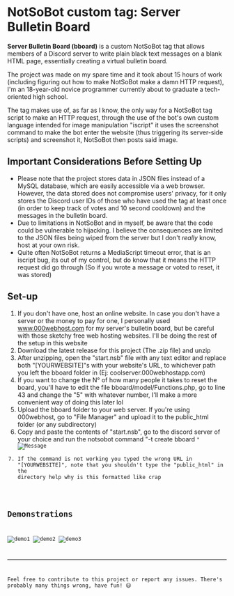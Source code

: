 # NotSoBot custom tag: Server Bulletin Board

**Server Bulletin Board (bboard)** is a custom NotSoBot tag that allows members of a Discord server to write plain black text messages on a blank HTML page, essentially creating a virtual bulletin board.

The project was made on my spare time and it took about 15 hours of work (including figuring out how to make NotSoBot make a damn HTTP request), I'm an 18-year-old novice programmer currently about to graduate a tech-oriented high school.

The tag makes use of, as far as I know, the only way for a NotSoBot tag script to make an HTTP request, through the use of the bot's own custom language intended for image manipulation "iscript" it uses the screenshot command to make the bot enter the website (thus triggering its server-side scripts) and screenshot it, NotSoBot then posts said image.

## Important Considerations Before Setting Up

- Please note that the project stores data in JSON files instead of a MySQL database, which are easily accessible via a web browser. However, the data stored does not compromise users' privacy, for it only stores the Discord user IDs of those who have used the tag at least once (in order to keep track of votes and 10 second cooldown) and the messages in the bulletin board.
- Due to limitations in NotSoBot and in myself, be aware that the code could be vulnerable to hijacking. I believe the consequences are limited to the JSON files being wiped from the server but I don't *really* know, host at your own risk.
- Quite often NotSoBot returns a MediaScript timeout error, that is an iscript bug, its out of my control, but do know that it means the HTTP request did go through (So if you wrote a message or voted to reset, it was stored)

## Set-up

1. If you don't have one, host an online website. In case you don't have a server or the money to pay for one, I personally used www.000webhost.com for my server's bulletin board, but be careful with those sketchy free web hosting websites. I'll be doing the rest of the setup in this website
2. Download the latest release for this project (The .zip file) and unzip
3. After unzipping, open the "start.nsb" file with any text editor and replace both "[YOURWEBSITE]"s with your website's URL, to whichever path you left the bboard folder in (Ej: coolserver.000webhostapp.com)
4. If you want to change the N° of how many people it takes to reset the board, you'll have to edit the file bboard/model/Functions.php, go to line 43 and change the "5" with whatever number, I'll make a more convenient way of doing this later lol
5. Upload the bboard folder to your web server. If you're using 000webhost, go to "File Manager" and upload it to the public_html folder (or any subdirectory)
6. Copy and paste the contents of "start.nsb", go to the discord server of your choice and run the notsobot command "-t create bboard <code>"
![Message](https://media.discordapp.net/attachments/1089617879122587660/1164736519957921923/image.png?ex=65444c6a&is=6531d76a&hm=9d75bd387cc36f862c7ac4a31e61bc88325ee52a8ea2b3819f3e456627b272c3&=)
7. If the command is not working you typed the wrong URL in "[YOURWEBSITE]", note that you shouldn't type the "public_html" in the directory help why is this formatted like crap

## Demonstrations
![demo1](https://cdn.discordapp.com/attachments/1089617879122587660/1164744045961158676/image.png?ex=6544536c&is=6531de6c&hm=59ad5162edc0d871900e71e41a923fbb90468870941a69f37d51167875c7a82d&)
![demo2](https://cdn.discordapp.com/attachments/1089617879122587660/1164744235879247993/image.png?ex=65445399&is=6531de99&hm=aa337f7f552ef912bd9a3f5002ea932c820540d1be42726a73911dda76275324&)
![demo3](https://cdn.discordapp.com/attachments/1089617879122587660/1164744421682724884/image.png?ex=654453c6&is=6531dec6&hm=2a7fb0cf376e547d794e2de533240ec8c68602e6a86edfd25be80a72f9b37ebe&)

---

Feel free to contribute to this project or report any issues. There's probably many things wrong, have fun! :smiley:
